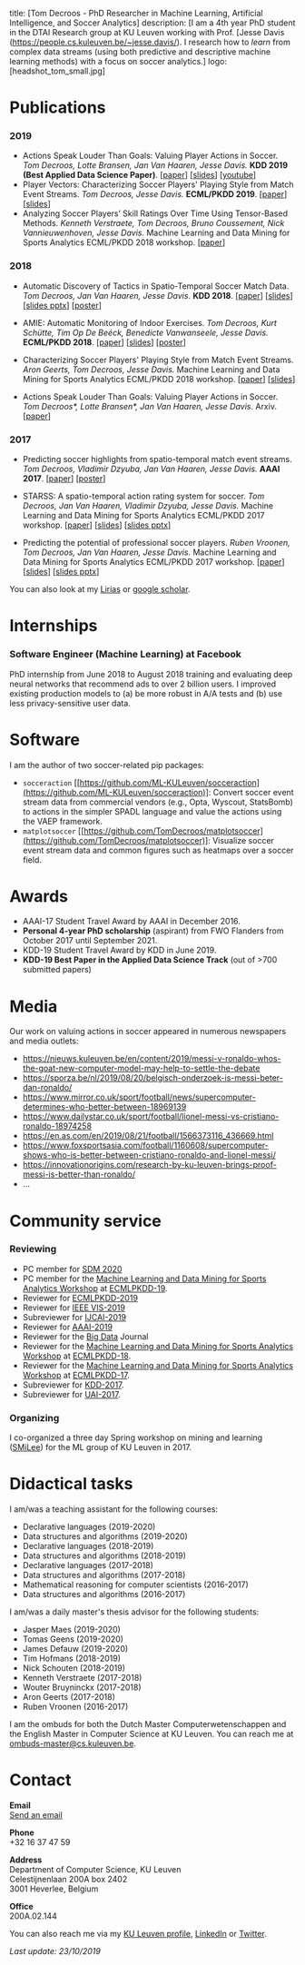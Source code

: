 title: [Tom Decroos - PhD Researcher in Machine Learning, Artificial Intelligence, and Soccer Analytics]
description: [I am a 4th year PhD student in the DTAI Research group at KU Leuven working with Prof. [Jesse Davis (https://people.cs.kuleuven.be/~jesse.davis/). I research how to _learn_ from complex data streams (using both predictive and descriptive machine learning methods) with a focus on soccer analytics.]
logo: [headshot_tom_small.jpg]

# Publications

### 2019
- Actions Speak Louder Than Goals: Valuing Player Actions in Soccer. _Tom Decroos, Lotte Bransen, Jan Van Haaren, Jesse Davis._ **KDD 2019 (Best Applied Data Science  Paper)**. [[paper](reports/kdd19_tomd.pdf)] [[slides](reports/kdd2019_tomd_slides.pdf)] [[youtube](https://www.youtube.com/watch?v=S_WJwqfVNis])]
- Player Vectors: Characterizing Soccer Players' Playing Style from Match Event Streams. _Tom Decroos, Jesse Davis._ **ECML/PKDD 2019**. [[paper](reports/ecml19_tomd.pdf)] [[slides](reports/playing-style-wide-v2.pdf)]
- Analyzing Soccer Players’ Skill Ratings Over Time Using Tensor-Based Methods. _Kenneth Verstraete, Tom Decroos, Bruno Coussement, Nick Vannieuwenhoven, Jesse Davis._ Machine Learning and Data Mining for Sports Analytics ECML/PKDD 2018 workshop.
[[paper](reports/mlsa19-verstraete.pdf)]

### 2018

- Automatic Discovery of Tactics in Spatio-Temporal Soccer Match Data. _Tom Decroos, Jan Van Haaren, Jesse Davis._ **KDD 2018**.
[[paper](https://lirias.kuleuven.be/retrieve/510838)] [[slides](reports/tactics-wide-v2.pdf)] [[slides pptx](reports/tactics-wide-v2.pptx)] [[poster](reports/tactics-poster.pdf)]

- AMIE: Automatic Monitoring of Indoor Exercises. _Tom Decroos, Kurt Schütte, Tim Op De Beéck, Benedicte Vanwanseele, Jesse Davis._ **ECML/PKDD 2018**.
[[paper](https://lirias.kuleuven.be/retrieve/514399)] [[slides](reports/amie-v3.pptx)] [[poster](reports/amie-poster.pdf)]

- Characterizing Soccer Players' Playing Style from Match Event Streams. _Aron Geerts, Tom Decroos, Jesse Davis._ Machine Learning and Data Mining for Sports Analytics ECML/PKDD 2018 workshop.
[[paper](https://lirias.kuleuven.be/retrieve/517045)] [[slides](reports/player-vectors-v2.pptx)]

- Actions Speak Louder Than Goals: Valuing Player Actions in Soccer. _Tom Decroos\*, Lotte Bransen\*, Jan Van Haaren, Jesse Davis_. Arxiv.
[[paper](https://arxiv.org/pdf/1802.07127.pdf)]

### 2017

- Predicting soccer highlights from spatio-temporal match event streams. _Tom Decroos, Vladimir Dzyuba, Jan Van Haaren, Jesse Davis._ **AAAI 2017**.
[[paper](https://lirias.kuleuven.be/retrieve/415729)] [[poster](reports/AAAI17poster.pdf)]

- STARSS: A spatio-temporal action rating system for soccer. _Tom Decroos, Jan Van Haaren, Vladimir Dzyuba, Jesse Davis._ Machine Learning and Data Mining for Sports Analytics ECML/PKDD 2017 workshop. [[paper](https://lirias.kuleuven.be/retrieve/465691)]
[[slides](reports/STARSS.pdf)] [[slides pptx](reports/STARSS.pptx)]

- Predicting the potential of professional soccer players. _Ruben Vroonen, Tom Decroos, Jan Van Haaren, Jesse Davis._ Machine Learning and Data Mining for Sports Analytics ECML/PKDD 2017 workshop. [[paper](https://lirias.kuleuven.be/retrieve/465703)]
[[slides](reports/APROPOS.pdf)] [[slides pptx](reports/APROPOS.pptx)]

You can also look at my [Lirias](https://lirias.kuleuven.be/cv?u=U0085417) or [google scholar](https://scholar.google.be/citations?user=qjT9xpQAAAAJ&hl=en).


# Internships
### Software Engineer (Machine Learning) at Facebook
PhD internship from June 2018 to August 2018 training and evaluating deep neural networks that recommend ads to over 2 billion users. I improved existing production models to (a) be more robust in A/A tests and (b) use less privacy-sensitive user data.

# Software
I am the author of two soccer-related pip packages:
- `socceraction` [[https://github.com/ML-KULeuven/socceraction](https://github.com/ML-KULeuven/socceraction)]: Convert soccer event stream data from commercial vendors (e.g., Opta, Wyscout, StatsBomb) to actions in the simpler SPADL language and value the actions using the VAEP framework.
- `matplotsoccer` [[https://github.com/TomDecroos/matplotsoccer](https://github.com/TomDecroos/matplotsoccer)]: Visualize soccer event stream data and common figures such as heatmaps over a soccer field.

# Awards
* AAAI-17 Student Travel Award by AAAI in December 2016.
* **Personal 4-year PhD scholarship** (aspirant) from FWO Flanders from October 2017 until September 2021.
* KDD-19 Student Travel Award by KDD in June 2019.
* **KDD-19 Best Paper in the Applied Data Science Track** (out of >700 submitted papers)

# Media
Our work on valuing actions in soccer appeared in numerous newspapers and media outlets:
- https://nieuws.kuleuven.be/en/content/2019/messi-v-ronaldo-whos-the-goat-new-computer-model-may-help-to-settle-the-debate
- https://sporza.be/nl/2019/08/20/belgisch-onderzoek-is-messi-beter-dan-ronaldo/
- https://www.mirror.co.uk/sport/football/news/supercomputer-determines-who-better-between-18969139
- https://www.dailystar.co.uk/sport/football/lionel-messi-vs-cristiano-ronaldo-18974258
- https://en.as.com/en/2019/08/21/football/1566373116_436669.html
- https://www.foxsportsasia.com/football/1160608/supercomputer-shows-who-is-better-between-cristiano-ronaldo-and-lionel-messi/
- https://innovationorigins.com/research-by-ku-leuven-brings-proof-messi-is-better-than-ronaldo/
- ...

# Community service

### Reviewing
- PC member for [SDM 2020](https://www.siam.org/conferences/cm/conference/sdm20)
- PC member for the [Machine Learning and Data Mining for Sports Analytics Workshop](https://dtai.cs.kuleuven.be/events/MLSA19) at [ECMLPKDD-19](http://ecmlpkdd2019.org/).
- Reviewer for [ECMLPKDD-2019](http://www.ecmlpkdd2019.org/) 
- Reviewer for [IEEE VIS-2019](http://ieeevis.org/year/2019/welcome)
- Subreviewer for [IJCAI-2019](https://ijcai19.org/)
- Reviewer for [AAAI-2019](https://aaai.org/Conferences/AAAI-19/)
- Reviewer for the [Big Data](https://home.liebertpub.com/publications/big-data/611/overview) Journal
- Reviewer for the [Machine Learning and Data Mining for Sports Analytics Workshop](https://dtai.cs.kuleuven.be/events/MLSA18) at [ECMLPKDD-18](http://ecmlpkdd2018.org/).
- Reviewer for the [Machine Learning and Data Mining for Sports Analytics Workshop](https://dtai.cs.kuleuven.be/events/MLSA17) at [ECMLPKDD-17](http://ecmlpkdd2019.org/).
- Subreviewer for [KDD-2017](http://www.kdd.org/kdd2017/).
- Subreviewer for [UAI-2017](http://auai.org/uai2017/index.php).

### Organizing
I co-organized a three day Spring workshop on mining and learning ([SMiLee](https://dtai.cs.kuleuven.be/smilee/)) for the ML group of KU Leuven in 2017.

# Didactical tasks
I am/was a teaching assistant for the following courses:
- Declarative languages (2019-2020)
- Data structures and algorithms (2019-2020)
- Declarative languages (2018-2019)
- Data structures and algorithms (2018-2019)
- Declarative languages (2017-2018)
- Data structures and algorithms (2017-2018)
- Mathematical reasoning for computer scientists (2016-2017)
- Data structures and algorithms (2016-2017)
    
I am/was a daily master's thesis advisor for the following students:
- Jasper Maes (2019-2020)
- Tomas Geens (2019-2020)
- James Defauw (2019-2020)
- Tim Hofmans (2018-2019)
- Nick Schouten (2018-2019)
- Kenneth Verstraete (2017-2018)
- Wouter Bruyninckx (2017-2018)
- Aron Geerts (2017-2018)
- Ruben Vroonen (2016-2017)

I am the ombuds for both the Dutch Master Computerwetenschappen and the English Master in Computer Science at KU Leuven. You can reach me at ombuds-master@cs.kuleuven.be.

# Contact
**Email**  
[Send an email](https://people.cs.kuleuven.be/cgi-bin/e-post.pl?epost=Tom.Decroos)  

**Phone**  
+32 16 37 47 59  

**Address**  
Department of Computer Science, KU Leuven  
Celestijnenlaan 200A box 2402  
3001 Heverlee, Belgium  

**Office**  
200A.02.144

You can also reach me via my [KU Leuven profile](https://www.kuleuven.be/wieiswie/en/person/00085417), [LinkedIn](https://www.linkedin.com/in/tom-decroos-97488980/) or [Twitter](https://twitter.com/TomDecroos).

_Last update: 23/10/2019_
